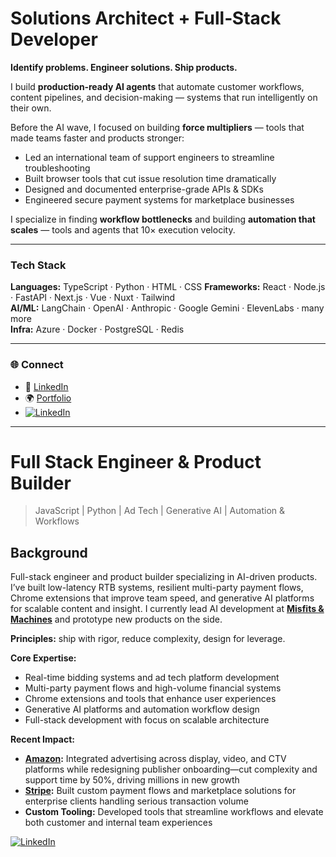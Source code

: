 # Solutions Architect + Full‑Stack Developer  
**Identify problems. Engineer solutions. Ship products.**

I build **production‑ready AI agents** that automate customer workflows, content pipelines, and decision-making — systems that run intelligently on their own.  

Before the AI wave, I focused on building **force multipliers** — tools that made teams faster and products stronger:

- Led an international team of support engineers to streamline troubleshooting  
- Built browser tools that cut issue resolution time dramatically  
- Designed and documented enterprise-grade APIs & SDKs  
- Engineered secure payment systems for marketplace businesses  

I specialize in finding **workflow bottlenecks** and building **automation that scales** — tools and agents that 10× execution velocity.

---

### Tech Stack

**Languages:** TypeScript · Python · HTML · CSS
**Frameworks:** React · Node.js · FastAPI · Next.js · Vue · Nuxt · Tailwind  
**AI/ML:** LangChain · OpenAI · Anthropic · Google Gemini · ElevenLabs · many more   
**Infra:** Azure · Docker · PostgreSQL · Redis

---

### 🌐 Connect

- 💼 [LinkedIn](https://linkedin.com/in/jcottam)  
- 🌍 [Portfolio](https://johnryancottam.com)
- [![LinkedIn](https://custom-icon-badges.demolab.com/badge/LinkedIn-0A66C2?logo=linkedin-white&logoColor=fff)](https://www.linkedin.com/in/jcottam/)

---

# Full Stack Engineer & Product Builder

> JavaScript | Python | Ad Tech | Generative AI | Automation & Workflows

## Background
Full-stack engineer and product builder specializing in AI-driven products. I’ve built low-latency RTB systems, resilient multi-party payment flows, Chrome extensions that improve team speed, and generative AI platforms for scalable content and insight. I currently lead AI development at **[Misfits & Machines](https://misfitsandmachines.com)** and prototype new products on the side.

**Principles:** ship with rigor, reduce complexity, design for leverage.

**Core Expertise:** 
- Real-time bidding systems and ad tech platform development
- Multi-party payment flows and high-volume financial systems
- Chrome extensions and tools that enhance user experiences
- Generative AI platforms and automation workflow design
- Full-stack development with focus on scalable architecture

**Recent Impact:**
- **[Amazon](https://aps.amazon.com):** Integrated advertising across display, video, and CTV platforms while redesigning publisher onboarding—cut complexity and support time by 50%, driving millions in new growth
- **[Stripe](https://stripe.com):** Built custom payment flows and marketplace solutions for enterprise clients handling serious transaction volume
- **Custom Tooling:** Developed tools that streamline workflows and elevate both customer and internal team experiences

[![LinkedIn](https://custom-icon-badges.demolab.com/badge/LinkedIn-0A66C2?logo=linkedin-white&logoColor=fff)](https://www.linkedin.com/in/jcottam/)
